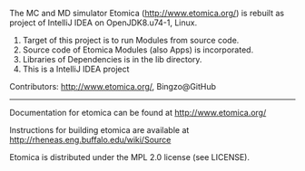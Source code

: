 The MC and MD simulator Etomica (http://www.etomica.org/) is rebuilt as
project of IntelliJ IDEA on OpenJDK8.u74-1, Linux.

1. Target of this project is to run Modules from source code.
2. Source code of Etomica Modules (also Apps) is incorporated. 
3. Libraries of Dependencies is in the lib directory.
4. This is a IntelliJ IDEA project

Contributors:
http://www.etomica.org/,
Bingzo@GitHub

_______
Documentation for etomica can be found at http://www.etomica.org/

Instructions for building etomica are available at
http://rheneas.eng.buffalo.edu/wiki/Source

Etomica is distributed under the MPL 2.0 license (see LICENSE).

